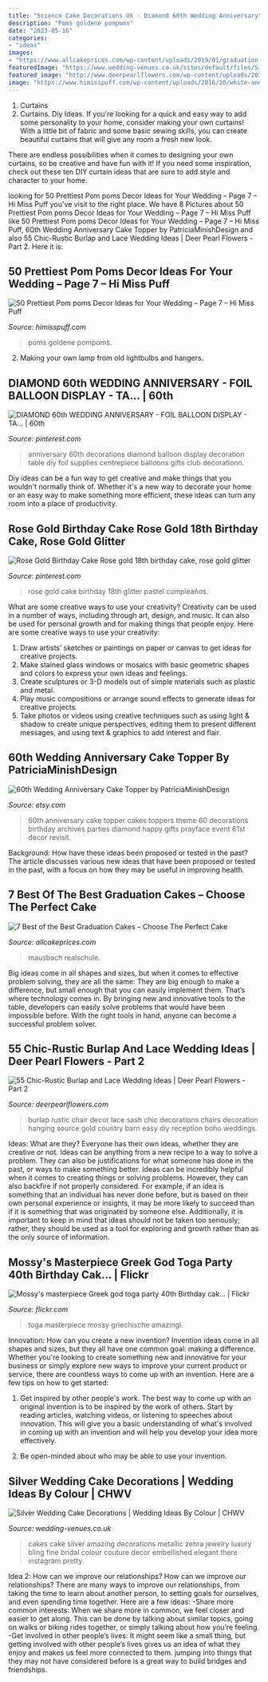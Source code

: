 ```yaml
---
title: "Science Cake Decorations Uk - Diamond 60th Wedding Anniversary"
description: "Poms goldene pompoms"
date: "2023-05-16"
categories:
- "ideas"
images:
- "https://www.allcakeprices.com/wp-content/uploads/2019/01/graduation-cake-1398944_1920.jpg"
featuredImage: "https://www.wedding-venues.co.uk/sites/default/files/Silver-wedding-cake-decorations-ArtDeco_FineCakesbyZehra.jpg"
featured_image: "http://www.deerpearlflowers.com/wp-content/uploads/2015/04/Burlap-Chair-Sash-Rustic-Wedding-Decor.jpg"
image: "https://www.himisspuff.com/wp-content/uploads/2016/10/white-and-pink-pom-poms-wedding-decor.jpg"
---
```



1. Curtains
1. Curtains. Diy Ideas.
If you're looking for a quick and easy way to add some personality to your home, consider making your own curtains! With a little bit of fabric and some basic sewing skills, you can create beautiful curtains that will give any room a fresh new look.

There are endless possibilities when it comes to designing your own curtains, so be creative and have fun with it! If you need some inspiration, check out these ten DIY curtain ideas that are sure to add style and character to your home.

	

		
looking for 50 Prettiest Pom poms Decor Ideas for Your Wedding – Page 7 – Hi Miss Puff you've visit to the right place. We have 8 Pictures about 50 Prettiest Pom poms Decor Ideas for Your Wedding – Page 7 – Hi Miss Puff like 50 Prettiest Pom poms Decor Ideas for Your Wedding – Page 7 – Hi Miss Puff, 60th Wedding Anniversary Cake Topper by PatriciaMinishDesign and also 55 Chic-Rustic Burlap and Lace Wedding Ideas | Deer Pearl Flowers - Part 2. Here it is:
		
    
## 50 Prettiest Pom Poms Decor Ideas For Your Wedding – Page 7 – Hi Miss Puff

<img loading=lazy src="https://www.himisspuff.com/wp-content/uploads/2016/10/white-and-pink-pom-poms-wedding-decor.jpg" onerror="this.onerror=null;this.src='https://tse4.mm.bing.net/th?id=OIP.C6o4AHeTBVzCGlViYC30gAHaLH&amp;pid=15.1';" alt="50 Prettiest Pom poms Decor Ideas for Your Wedding – Page 7 – Hi Miss Puff">

_Source: himisspuff.com_

>poms goldene pompoms. 

	

2. Making your own lamp from old lightbulbs and hangers.

    
## DIAMOND 60th WEDDING ANNIVERSARY - FOIL BALLOON DISPLAY - TA… | 60th

<img loading=lazy src="https://i.pinimg.com/736x/fc/f3/88/fcf38847a113a6123021d47685590e85.jpg" onerror="this.onerror=null;this.src='https://tse2.mm.bing.net/th?id=OIP.nMtVGnFS0Cd8sof4McOxmQHaND&amp;pid=15.1';" alt="DIAMOND 60th WEDDING ANNIVERSARY - FOIL BALLOON DISPLAY - TA… | 60th">

_Source: pinterest.com_

>anniversary 60th decorations diamond balloon display decoration table diy foil supplies centrepiece balloons gifts club decorationn. 

	

Diy ideas can be a fun way to get creative and make things that you wouldn't normally think of. Whether it's a new way to decorate your home or an easy way to make something more efficient, these ideas can turn any room into a place of productivity.

    
## Rose Gold Birthday Cake Rose Gold 18th Birthday Cake, Rose Gold Glitter

<img loading=lazy src="https://i.pinimg.com/736x/22/8a/a0/228aa05bfc211e4807550b587bee6dfe.jpg" onerror="this.onerror=null;this.src='https://tse1.mm.bing.net/th?id=OIP.MxPDVglZ-J3YY-vd7cgMMAHaKN&amp;pid=15.1';" alt="Rose Gold Birthday Cake Rose gold 18th birthday cake, rose gold glitter">

_Source: pinterest.com_

>rose gold cake birthday 18th glitter pastel cumpleaños. 

	

What are some creative ways to use your creativity?
Creativity can be used in a number of ways, including through art, design, and music. It can also be used for personal growth and for making things that people enjoy. Here are some creative ways to use your creativity: 
1. Draw artists’ sketches or paintings on paper or canvas to get ideas for creative projects. 
2. Make stained glass windows or mosaics with basic geometric shapes and colors to express your own ideas and feelings. 
3. Create sculptures or 3-D models out of simple materials such as plastic and metal. 
4. Play music compositions or arrange sound effects to generate ideas for creative projects. 
5. Take photos or videos using creative techniques such as using light & shadow to create unique perspectives, editing them to present different messages, and using text & graphics to add interest and flair.

    
## 60th Wedding Anniversary Cake Topper By PatriciaMinishDesign

<img loading=lazy src="https://img0.etsystatic.com/009/0/6111366/il_570xN.437611808_hk70.jpg" onerror="this.onerror=null;this.src='https://tse4.mm.bing.net/th?id=OIP.MwmTreT4kEsQG7YlbgXNIQHaJ4&amp;pid=15.1';" alt="60th Wedding Anniversary Cake Topper by PatriciaMinishDesign">

_Source: etsy.com_

>60th anniversary cake topper cakes toppers theme 60 decorations birthday archives parties diamond happy gifts prayface event 61st decor revisit. 

	

Background: How have these ideas been proposed or tested in the past?
The article discusses various new ideas that have been proposed or tested in the past, with a focus on how they may be useful in improving health.

    
## 7 Best Of The Best Graduation Cakes – Choose The Perfect Cake

<img loading=lazy src="https://www.allcakeprices.com/wp-content/uploads/2019/01/graduation-cake-1398944_1920.jpg" onerror="this.onerror=null;this.src='https://tse2.mm.bing.net/th?id=OIP.GOs3rs9_a3DvAqSUOTuvoAHaLH&amp;pid=15.1';" alt="7 Best of the Best Graduation Cakes – Choose The Perfect Cake">

_Source: allcakeprices.com_

>mausbach realschule. 

	

Big ideas come in all shapes and sizes, but when it comes to effective problem solving, they are all the same: They are big enough to make a difference, but small enough that you can easily implement them. That’s where technology comes in. By bringing new and innovative tools to the table, developers can easily solve problems that would have been impossible before. With the right tools in hand, anyone can become a successful problem solver.

    
## 55 Chic-Rustic Burlap And Lace Wedding Ideas | Deer Pearl Flowers - Part 2

<img loading=lazy src="http://www.deerpearlflowers.com/wp-content/uploads/2015/04/Burlap-Chair-Sash-Rustic-Wedding-Decor.jpg" onerror="this.onerror=null;this.src='https://tse1.mm.bing.net/th?id=OIP.0yfxyOAzAelp3UTjjjV-cQHaNC&amp;pid=15.1';" alt="55 Chic-Rustic Burlap and Lace Wedding Ideas | Deer Pearl Flowers - Part 2">

_Source: deerpearlflowers.com_

>burlap rustic chair decor lace sash chic decorations chairs decoration hanging source gold country barn easy diy reception boho weddings. 

	

Ideas: What are they?
Everyone has their own ideas, whether they are creative or not. Ideas can be anything from a new recipe to a way to solve a problem. They can also be justifications for what someone has done in the past, or ways to make something better. 
Ideas can be incredibly helpful when it comes to creating things or solving problems. However, they can also backfire if not properly considered. For example, if an idea is something that an individual has never done before, but is based on their own personal experience or insights, it may be more likely to succeed than if it is something that was originated by someone else. Additionally, it is important to keep in mind that ideas should not be taken too seriously; rather, they should be used as a tool for exploring and growth rather than as the only source of information.

    
## Mossy&#039;s Masterpiece Greek God Toga Party 40th Birthday Cak… | Flickr

<img loading=lazy src="https://c2.staticflickr.com/4/3162/3088820721_c50a696dd4_b.jpg" onerror="this.onerror=null;this.src='https://tse2.mm.bing.net/th?id=OIP.y1KicDAomVx9rCqiY36cRQHaJ4&amp;pid=15.1';" alt="Mossy&#039;s masterpiece Greek god toga party 40th Birthday cak… | Flickr">

_Source: flickr.com_

>toga masterpiece mossy griechische amazingl. 

	

Innovation: How can you create a new invention?
Invention ideas come in all shapes and sizes, but they all have one common goal: making a difference. Whether you're looking to create something new and innovative for your business or simply explore new ways to improve your current product or service, there are countless ways to come up with an invention. Here are a few tips on how to get started:
1. Get inspired by other people's work. The best way to come up with an original invention is to be inspired by the work of others. Start by reading articles, watching videos, or listening to speeches about innovation. This will give you a basic understanding of what's involved in coming up with an invention and will help you develop your idea more effectively.

2. Be open-minded about who may be able to use your invention.

    
## Silver Wedding Cake Decorations | Wedding Ideas By Colour | CHWV

<img loading=lazy src="https://www.wedding-venues.co.uk/sites/default/files/Silver-wedding-cake-decorations-ArtDeco_FineCakesbyZehra.jpg" onerror="this.onerror=null;this.src='https://tse3.mm.bing.net/th?id=OIP.tul4lAunWSCCt9lPsZP0jgHaLW&amp;pid=15.1';" alt="Silver Wedding Cake Decorations | Wedding Ideas By Colour | CHWV">

_Source: wedding-venues.co.uk_

>cakes cake silver amazing decorations metallic zehra jewelry luxury bling fine bridal colour couture decor embellished elegant there instagram pretty. 

	

Idea 2: How can we improve our relationships?
How can we improve our relationships? There are many ways to improve our relationships, from taking the time to learn about another person, to setting goals for ourselves, and even spending time together. Here are a few ideas: 
-Share more common interests: When we share more in common, we feel closer and easier to get along. This can be done by talking about similar topics, going on walks or biking rides together, or simply talking about how you’re feeling. 
-Get involved in other people’s lives: It might seem like a small thing, but getting involved with other people’s lives gives us an idea of what they enjoy and makes us feel more connected to them. jumping into things that they may not have considered before is a great way to build bridges and friendships.

